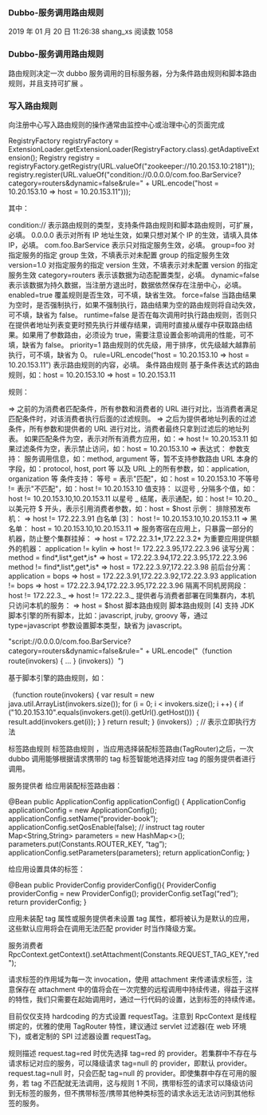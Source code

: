 ### Dubbo-服务调用路由规则

2019 年 01 月 20 日 11:26:38 shang_xs 阅读数 1058

### Dubbo-服务调用路由规则

路由规则决定一次 dubbo 服务调用的目标服务器，分为条件路由规则和脚本路由规则，并且支持可扩展 。

### 写入路由规则

向注册中心写入路由规则的操作通常由监控中心或治理中心的页面完成

RegistryFactory registryFactory = ExtensionLoader.getExtensionLoader(RegistryFactory.class).getAdaptiveExtension();
Registry registry = registryFactory.getRegistry(URL.valueOf("zookeeper://10.20.153.10:2181"));
registry.register(URL.valueOf("condition://0.0.0.0/com.foo.BarService?category=routers&dynamic=false&rule=" + URL.encode("host = 10.20.153.10 => host = 10.20.153.11")));

其中：

condition:// 表示路由规则的类型，支持条件路由规则和脚本路由规则，可扩展，必填。
0.0.0.0 表示对所有 IP 地址生效，如果只想对某个 IP 的生效，请填入具体 IP，必填。
com.foo.BarService 表示只对指定服务生效，必填。
group=foo 对指定服务的指定 group 生效，不填表示对未配置 group 的指定服务生效
version=1.0 对指定服务的指定 version 生效，不填表示对未配置 version 的指定服务生效
category=routers 表示该数据为动态配置类型，必填。
dynamic=false 表示该数据为持久数据，当注册方退出时，数据依然保存在注册中心，必填。
enabled=true 覆盖规则是否生效，可不填，缺省生效。
force=false 当路由结果为空时，是否强制执行，如果不强制执行，路由结果为空的路由规则将自动失效，可不填，缺省为 false。
runtime=false 是否在每次调用时执行路由规则，否则只在提供者地址列表变更时预先执行并缓存结果，调用时直接从缓存中获取路由结果。如果用了参数路由，必须设为 true，需要注意设置会影响调用的性能，可不填，缺省为 false。
priority=1 路由规则的优先级，用于排序，优先级越大越靠前执行，可不填，缺省为 0。
rule=URL.encode(“host = 10.20.153.10 => host = 10.20.153.11”) 表示路由规则的内容，必填。
条件路由规则
基于条件表达式的路由规则，如：host = 10.20.153.10 => host = 10.20.153.11

规则：

=> 之前的为消费者匹配条件，所有参数和消费者的 URL 进行对比，当消费者满足匹配条件时，对该消费者执行后面的过滤规则。
=> 之后为提供者地址列表的过滤条件，所有参数和提供者的 URL 进行对比，消费者最终只拿到过滤后的地址列表。
如果匹配条件为空，表示对所有消费方应用，如：=> host != 10.20.153.11
如果过滤条件为空，表示禁止访问，如：host = 10.20.153.10 =>
表达式：
参数支持：
服务调用信息，如：method, argument 等，暂不支持参数路由
URL 本身的字段，如：protocol, host, port 等
以及 URL 上的所有参数，如：application, organization 等
条件支持：
等号 = 表示"匹配"，如：host = 10.20.153.10
不等号 != 表示"不匹配"，如：host != 10.20.153.10
值支持：
以逗号 , 分隔多个值，如：host != 10.20.153.10,10.20.153.11
以星号 _ 结尾，表示通配，如：host != 10.20._
以美元符 $ 开头，表示引用消费者参数，如：host = $host
示例：
排除预发布机：
=> host != 172.22.3.91
白名单 [3]：
host != 10.20.153.10,10.20.153.11 =>
黑名单：
host = 10.20.153.10,10.20.153.11 =>
服务寄宿在应用上，只暴露一部分的机器，防止整个集群挂掉：
=> host = 172.22.3.1*,172.22.3.2*
为重要应用提供额外的机器：
application != kylin => host != 172.22.3.95,172.22.3.96
读写分离：
method = find*,list*,get*,is* => host = 172.22.3.94,172.22.3.95,172.22.3.96
method != find*,list*,get*,is* => host = 172.22.3.97,172.22.3.98
前后台分离：
application = bops => host = 172.22.3.91,172.22.3.92,172.22.3.93
application != bops => host = 172.22.3.94,172.22.3.95,172.22.3.96
隔离不同机房网段：
host != 172.22.3._ => host != 172.22.3._
提供者与消费者部署在同集群内，本机只访问本机的服务：
=> host = $host
脚本路由规则
脚本路由规则 [4] 支持 JDK 脚本引擎的所有脚本，比如：javascript, jruby, groovy 等，通过 type=javascript 参数设置脚本类型，缺省为 javascript。

"script://0.0.0.0/com.foo.BarService?category=routers&dynamic=false&rule=" + URL.encode("（function route(invokers) { ... } (invokers)）")

基于脚本引擎的路由规则，如：

（function route(invokers) {
var result = new java.util.ArrayList(invokers.size());
for (i = 0; i < invokers.size(); i ++) {
    if ("10.20.153.10".equals(invokers.get(i).getUrl().getHost())) {
        result.add(invokers.get(i));
        }
    }
    return result;
} (invokers)）; // 表示立即执行方法

标签路由规则
标签路由规则 ，当应用选择装配标签路由(TagRouter)之后，一次 dubbo 调用能够根据请求携带的 tag 标签智能地选择对应 tag 的服务提供者进行调用。

服务提供者
给应用装配标签路由器：

@Bean
public ApplicationConfig applicationConfig() {
    ApplicationConfig applicationConfig = new ApplicationConfig();
    applicationConfig.setName(“provider-book”);
    applicationConfig.setQosEnable(false);
    // instruct tag router
    Map<String,String> parameters = new HashMap<>();
    parameters.put(Constants.ROUTER_KEY, “tag”);
    applicationConfig.setParameters(parameters);
    return applicationConfig;
}

给应用设置具体的标签：

@Bean
public ProviderConfig providerConfig(){
    ProviderConfig providerConfig = new ProviderConfig();
    providerConfig.setTag(“red”);
    return providerConfig;
}

应用未装配 tag 属性或服务提供者未设置 tag 属性，都将被认为是默认的应用，这些默认应用将会在调用无法匹配 provider 时当作降级方案。

服务消费者
RpcContext.getContext().setAttachment(Constants.REQUEST_TAG_KEY,"red");

请求标签的作用域为每一次 invocation，使用 attachment 来传递请求标签，注意保存在 attachment 中的值将会在一次完整的远程调用中持续传递，得益于这样的特性，我们只需要在起始调用时，通过一行代码的设置，达到标签的持续传递。

目前仅仅支持 hardcoding 的方式设置 requestTag。注意到 RpcContext 是线程绑定的，优雅的使用 TagRouter 特性，建议通过 servlet 过滤器(在 web 环境下)，或者定制的 SPI 过滤器设置 requestTag。

规则描述
request.tag=red 时优先选择 tag=red 的 provider。若集群中不存在与请求标记对应的服务，可以降级请求 tag=null 的 provider，即默认 provider。
request.tag=null 时，只会匹配 tag=null 的 provider。即使集群中存在可用的服务，若 tag 不匹配就无法调用，这与规则 1 不同，携带标签的请求可以降级访问到无标签的服务，但不携带标签/携带其他种类标签的请求永远无法访问到其他标签的服务。
